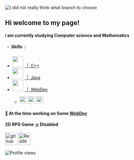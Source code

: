 ![I did not really think what branch to choose](https://github.com/dorukme123/Computer-Architecture-Class/blob/main/%D0%9B%D0%B0%D0%B1-01/images/Comp%201.gif?raw=true)

## Hi welcome to my page!


<h4>i am currently studying Computer science and Mathematics</h3>
<div>
 <h5>&nbsp&nbsp-&nbsp&nbspSkills&nbsp&nbsp:</h5>
 <ul float="left">
  <li>
   <img src="https://github.com/dorukme123/Computer-Architecture-Class/blob/main/%D0%9B%D0%B0%D0%B1-01/images/icons8-c++-48.png?raw=true" witdh="36" height="36"/> <a href="https://github.com/dorukme123/cpp">&nbsp&nbsp|&nbsp&nbspC++</a>
  </li>
  <li>
   <img src="https://github.com/dorukme123/Computer-Architecture-Class/blob/main/%D0%9B%D0%B0%D0%B1-01/icons8-java-48.png?raw=true" witdh="36" height="36"/> <a href="https://github.com/dorukme123/Java">&nbsp&nbsp|&nbsp&nbspJava</a>
  </li>
  <li>
   <img src="https://github.com/dorukme123/Computer-Architecture-Class/blob/main/Лаб-01/frontend.png" witdh="36" height="36"/> <a href="https://github.com/dorukme123/Webdev-Learning/tree/main/Projects">&nbsp&nbsp|&nbsp&nbspWebDev</a>
    <ul>
       <li>
          <p float="left">
             <img src="https://github.com/dorukme123/Computer-Architecture-Class/blob/main/Лаб-01/html.png" width="24" height="24"/>
             <img src="https://github.com/dorukme123/Computer-Architecture-Class/blob/main/Лаб-01/css.png" width="24" height="24"/> 
             <img src="https://github.com/dorukme123/Computer-Architecture-Class/blob/main/Лаб-01/js.png" width="24" height="24"/>
          </p> 
       </li>
    </ul>
  </li>
 </ul>
</div>

#### 🔭 At the time working on Some [WebDev](https://github.com/dorukme123/Webdev-Learning/tree/main/Projects/hovernav)
#### 2D RPG Game [->](https://github.com/dorukme123/Java/tree/main/2drpggame) Disabled 



[<img src='https://cdn.jsdelivr.net/npm/simple-icons@3.0.1/icons/github.svg' alt='github' height='40'>](https://github.com/dorukme123)  [<img src='https://cdn.jsdelivr.net/npm/simple-icons@3.0.1/icons/reddit.svg' alt='Reddit' height='40'>](https://www.reddit.com/user/duirel)  


![Profile views](https://gpvc.arturio.dev/dorukme123)  
